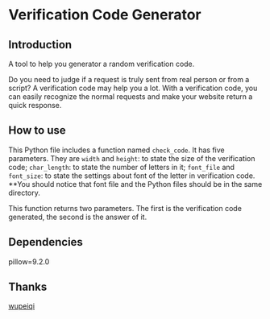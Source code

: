 # Verification Code Generator

## Introduction

A tool to help you generator a random verification code.

Do you need to judge if a request is truly sent from real person or from a script? A verification code may help you a
lot. With a verification code, you can easily recognize the normal requests and make your website return a quick
response.

## How to use

This Python file includes a function named `check_code`. It has five parameters. They are `width` and `height`: to state
the size of the verification code; `char_length`: to state the number of letters in it; `font_file` and `font_size`: to
state the settings about font of the letter in verification code. **You should notice that font file and the Python
files should be in the same directory.

This function returns two parameters. The first is the verification code generated, the second is the answer of it.

## Dependencies

pillow=9.2.0

## Thanks

[wupeiqi](https://www.cnblogs.com/wupeiqi/articles/5812291.html)